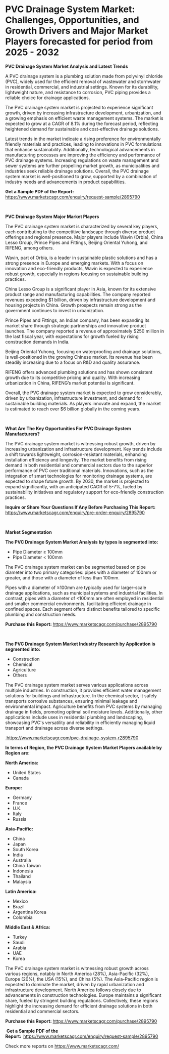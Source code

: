<p><h1>PVC Drainage System Market: Challenges, Opportunities, and Growth Drivers and Major Market Players forecasted for period from 2025 - 2032</h1></p><p><strong>PVC Drainage System Market Analysis and Latest Trends</strong></p>
<p><p>A PVC drainage system is a plumbing solution made from polyvinyl chloride (PVC), widely used for the efficient removal of wastewater and stormwater in residential, commercial, and industrial settings. Known for its durability, lightweight nature, and resistance to corrosion, PVC piping provides a reliable choice for drainage applications. </p><p>The PVC drainage system market is projected to experience significant growth, driven by increasing infrastructure development, urbanization, and a growing emphasis on efficient waste management systems. The market is expected to grow at a CAGR of 8.1% during the forecast period, reflecting heightened demand for sustainable and cost-effective drainage solutions. </p><p>Latest trends in the market indicate a rising preference for environmentally friendly materials and practices, leading to innovations in PVC formulations that enhance sustainability. Additionally, technological advancements in manufacturing processes are improving the efficiency and performance of PVC drainage systems. Increasing regulations on waste management and sewer systems are further propelling market growth, as municipalities and industries seek reliable drainage solutions. Overall, the PVC drainage system market is well-positioned to grow, supported by a combination of industry needs and advancements in product capabilities.</p></p>
<p><strong>Get a Sample PDF of the Report:&nbsp;</strong> <a href="https://www.marketscagr.com/enquiry/request-sample/2895790?utm_campaign=2176&utm_medium=2&utm_source=Github&utm_content=ia&utm_term=15032025&utm_id=pvc-drainage-system">https://www.marketscagr.com/enquiry/request-sample/2895790</a></p>
<p>&nbsp;</p>
<p><strong>PVC Drainage System Major Market Players</strong></p>
<p><p>The PVC drainage system market is characterized by several key players, each contributing to the competitive landscape through diverse product offerings and regional presence. Major players include Wavin (Orbia), China Lesso Group, Prince Pipes and Fittings, Beijing Oriental Yuhong, and RIFENG, among others. </p><p>Wavin, part of Orbia, is a leader in sustainable plastic solutions and has a strong presence in Europe and emerging markets. With a focus on innovation and eco-friendly products, Wavin is expected to experience robust growth, especially in regions focusing on sustainable building practices.</p><p>China Lesso Group is a significant player in Asia, known for its extensive product range and manufacturing capabilities. The company reported revenues exceeding $1 billion, driven by infrastructure development and housing projects in China. Growth prospects remain strong as the government continues to invest in urbanization.</p><p>Prince Pipes and Fittings, an Indian company, has been expanding its market share through strategic partnerships and innovative product launches. The company reported a revenue of approximately $250 million in the last fiscal year, with expectations for growth fueled by rising construction demands in India.</p><p>Beijing Oriental Yuhong, focusing on waterproofing and drainage solutions, is well-positioned in the growing Chinese market. Its revenue has been steadily increasing due to a focus on R&D and quality assurance.</p><p>RIFENG offers advanced plumbing solutions and has shown consistent growth due to its competitive pricing and quality. With increasing urbanization in China, RIFENG’s market potential is significant.</p><p>Overall, the PVC drainage system market is expected to grow considerably, driven by urbanization, infrastructure investment, and demand for sustainable building materials. As players innovate and expand, the market is estimated to reach over $6 billion globally in the coming years.</p></p>
<p>&nbsp;</p>
<p><strong>What Are The Key Opportunities For PVC Drainage System Manufacturers?</strong></p>
<p><p>The PVC drainage system market is witnessing robust growth, driven by increasing urbanization and infrastructure development. Key trends include a shift towards lightweight, corrosion-resistant materials, enhancing installation efficiency and longevity. The market benefits from rising demand in both residential and commercial sectors due to the superior performance of PVC over traditional materials. Innovations, such as the integration of smart technologies for monitoring drainage systems, are expected to shape future growth. By 2030, the market is projected to expand significantly, with an anticipated CAGR of 5-7%, fueled by sustainability initiatives and regulatory support for eco-friendly construction practices.</p></p>
<p><strong>Inquire or Share Your Questions If Any Before Purchasing This Report:</strong> <a href="https://www.marketscagr.com/enquiry/pre-order-enquiry/2895790?utm_campaign=2176&utm_medium=2&utm_source=Github&utm_content=ia&utm_term=15032025&utm_id=pvc-drainage-system">https://www.marketscagr.com/enquiry/pre-order-enquiry/2895790</a></p>
<p>&nbsp;</p>
<p><strong>Market Segmentation</strong></p>
<p><strong>The PVC Drainage System Market Analysis by types is segmented into:</strong></p>
<p><ul><li>Pipe Diameter ≥ 100mm</li><li>Pipe Diameter < 100mm</li></ul></p>
<p><p>The PVC drainage system market can be segmented based on pipe diameter into two primary categories: pipes with a diameter of 100mm or greater, and those with a diameter of less than 100mm. </p><p>Pipes with a diameter of ≥100mm are typically used for larger-scale drainage applications, such as municipal systems and industrial facilities. In contrast, pipes with a diameter of <100mm are often employed in residential and smaller commercial environments, facilitating efficient drainage in confined spaces. Each segment offers distinct benefits tailored to specific plumbing and construction needs.</p></p>
<p><strong>Purchase this Report:&nbsp;</strong><a href="https://www.marketscagr.com/purchase/2895790?utm_campaign=2176&utm_medium=2&utm_source=Github&utm_content=ia&utm_term=15032025&utm_id=pvc-drainage-system">https://www.marketscagr.com/purchase/2895790</a></p>
<p>&nbsp;</p>
<p><strong>The PVC Drainage System Market Industry Research by Application is segmented into:</strong></p>
<p><ul><li>Construction</li><li>Chemical</li><li>Agriculture</li><li>Others</li></ul></p>
<p><p>The PVC drainage system market serves various applications across multiple industries. In construction, it provides efficient water management solutions for buildings and infrastructure. In the chemical sector, it safely transports corrosive substances, ensuring minimal leakage and environmental impact. Agriculture benefits from PVC systems by managing drainage in fields, promoting optimal soil moisture levels. Additionally, other applications include uses in residential plumbing and landscaping, showcasing PVC's versatility and reliability in efficiently managing liquid transport and drainage across diverse settings.</p></p>
<p><a href="https://www.marketscagr.com/pvc-drainage-system-r2895790?utm_campaign=2176&utm_medium=2&utm_source=Github&utm_content=ia&utm_term=15032025&utm_id=pvc-drainage-system">&nbsp;https://www.marketscagr.com/pvc-drainage-system-r2895790</a></p>
<p><strong>In terms of Region, the PVC Drainage System Market Players available by Region are:</strong></p>
<p>
    <p> <strong> North America: </strong>
        <ul>
            <li>United States</li>
            <li>Canada</li>
        </ul>
        </p> 
    <p> <strong> Europe: </strong>
        <ul>
            <li>Germany</li>
            <li>France</li>
            <li>U.K.</li>
            <li>Italy</li>
            <li>Russia</li>
        </ul>
        </p> 
    <p> <strong> Asia-Pacific: </strong>
        <ul>
            <li>China</li>
            <li>Japan</li>
            <li>South Korea</li>
            <li>India</li>
            <li>Australia</li>
            <li>China Taiwan</li>
            <li>Indonesia</li>
            <li>Thailand</li>
            <li>Malaysia</li>
        </ul>
        </p> 
    <p> <strong> Latin America: </strong>
        <ul>
            <li>Mexico</li>
            <li>Brazil</li>
            <li>Argentina Korea</li>
            <li>Colombia</li>
        </ul>
        </p> 
    <p> <strong> Middle East & Africa: </strong>
        <ul>
            <li>Turkey</li>
            <li>Saudi</li>
            <li>Arabia</li>
            <li>UAE</li>
            <li>Korea</li>
        </ul>
    </p>
    </p>
<p><p>The PVC drainage system market is witnessing robust growth across various regions, notably in North America (28%), Asia-Pacific (32%), Europe (20%), the USA (15%), and China (5%). The Asia-Pacific region is expected to dominate the market, driven by rapid urbanization and infrastructure development. North America follows closely due to advancements in construction technologies. Europe maintains a significant share, fueled by stringent building regulations. Collectively, these regions highlight the increasing demand for efficient drainage solutions in both residential and commercial sectors.</p></p>
<p><strong>Purchase this Report: </strong><a href="https://www.marketscagr.com/purchase/2895790?utm_campaign=2176&utm_medium=2&utm_source=Github&utm_content=ia&utm_term=15032025&utm_id=pvc-drainage-system">https://www.marketscagr.com/purchase/2895790</a></p>
<p>&nbsp;<strong>Get a Sample PDF of the Report:&nbsp;&nbsp;</strong><a href="https://www.marketscagr.com/enquiry/request-sample/2895790?utm_campaign=2176&utm_medium=2&utm_source=Github&utm_content=ia&utm_term=15032025&utm_id=pvc-drainage-system">https://www.marketscagr.com/enquiry/request-sample/2895790</a></p>
<p><strong></strong></p>
<p>Check more reports on <a href="https://www.marketscagr.com/?utm_campaign=2176&utm_medium=2&utm_source=Github&utm_content=ia&utm_term=15032025&utm_id=pvc-drainage-system">https://www.marketscagr.com/</a></p>
